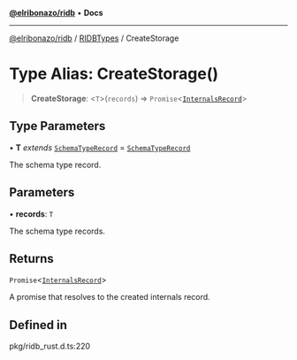 [**@elribonazo/ridb**](../../../README.md) • **Docs**

***

[@elribonazo/ridb](../../../README.md) / [RIDBTypes](../README.md) / CreateStorage

# Type Alias: CreateStorage()

> **CreateStorage**: \<`T`\>(`records`) => `Promise`\<[`InternalsRecord`](InternalsRecord.md)\>

## Type Parameters

• **T** *extends* [`SchemaTypeRecord`](SchemaTypeRecord.md) = [`SchemaTypeRecord`](SchemaTypeRecord.md)

The schema type record.

## Parameters

• **records**: `T`

The schema type records.

## Returns

`Promise`\<[`InternalsRecord`](InternalsRecord.md)\>

A promise that resolves to the created internals record.

## Defined in

pkg/ridb\_rust.d.ts:220
